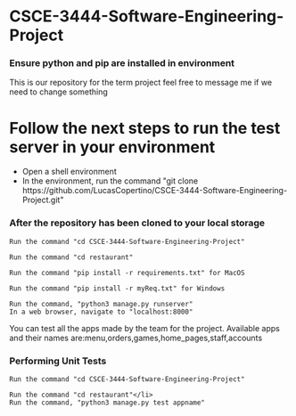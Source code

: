 # CSCE-3444-Software-Engineering-Project
<h3>Ensure python and pip are installed in environment</h3>
This is our repository for the term project feel free to message me if we need to change something
<h1> Follow the next steps to run the test server in your environment</h1>
<ul>
	<li>Open a shell environment</li>	
	<li>In the environment, run the command "git clone https://github.com/LucasCopertino/CSCE-3444-Software-Engineering-Project.git"</li>
</ul>

<h3>After the repository has been cloned to your local storage</h3>
	
	Run the command "cd CSCE-3444-Software-Engineering-Project"
	
	Run the command "cd restaurant"
	
	Run the command "pip install -r requirements.txt" for MacOS
	
	Run the command "pip install -r myReq.txt" for Windows

	Run the command, "python3 manage.py runserver"
	In a web browser, navigate to "localhost:8000"

You can test all the apps made by the team for the project. 
Available apps and their names are:menu,orders,games,home_pages,staff,accounts
	<h3>Performing Unit Tests</h3>

	Run the command "cd CSCE-3444-Software-Engineering-Project"
	
	Run the command "cd restaurant"</li>
	Run the command, "python3 manage.py test appname"
